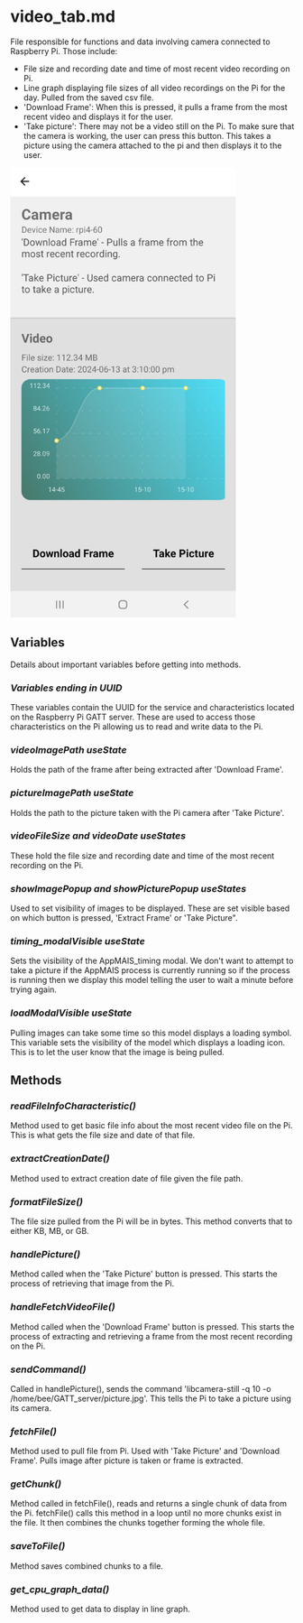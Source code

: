 # **video_tab.md**
File responsible for functions and data involving camera connected to Raspberry Pi. Those include:
- File size and recording date and time of most recent video recording on Pi.
- Line graph displaying file sizes of all video recordings on the Pi for the day. Pulled from the saved csv file.
- 'Download Frame': When this is pressed, it pulls a frame from the most recent video and displays it for the user.
- 'Take picture': There may not be a video still on the Pi. To make sure that the camera is working, the user can press this button. This takes a picture using the camera attached to the pi and then displays it to the user.

<img src="../../../images/bt_video_tab.jpg" alt="drawing" width="400"/>

## Variables
Details about important variables before getting into methods.

### *Variables ending in UUID*
These variables contain the UUID for the service and characteristics located on the Raspberry Pi GATT server. These are used to access those characteristics on the Pi allowing us to read and write data to the Pi.

### *videoImagePath useState*
Holds the path of the frame after being extracted after 'Download Frame'.

### *pictureImagePath useState*
Holds the path to the picture taken with the Pi camera after 'Take Picture'.

### *videoFileSize and videoDate useStates*
These hold the file size and recording date and time of the most recent recording on the Pi.

### *showImagePopup and showPicturePopup useStates*
Used to set visibility of images to be displayed. These are set visible based on which button is pressed, 'Extract Frame' or 'Take Picture".

### *timing_modalVisible useState*
Sets the visibility of the AppMAIS_timing modal. We don't want to attempt to take a picture if the AppMAIS process is currently running so if the process is running then we display this model telling the user to wait a minute before trying again.

### *loadModalVisible useState*
Pulling images can take some time so this model displays a loading symbol. This variable sets the visibility of the model which displays a loading icon. This is to let the user know that the image is being pulled.


## Methods
### *readFileInfoCharacteristic()*
Method used to get basic file info about the most recent video file on the Pi. This is what gets the file size and date of that file.

### *extractCreationDate()*
Method used to extract creation date of file given the file path.

### *formatFileSize()*
The file size pulled from the Pi will be in bytes. This method converts that to either KB, MB, or GB. 

### *handlePicture()*
Method called when the 'Take Picture' button is pressed. This starts the process of retrieving that image from the Pi.

### *handleFetchVideoFile()*
Method called when the 'Download Frame' button is pressed. This starts the process of extracting and retrieving a frame from the most recent recording on the Pi.

### *sendCommand()*
Called in handlePicture(), sends the command 'libcamera-still -q 10 -o /home/bee/GATT_server/picture.jpg'. This tells the Pi to take a picture using its camera.

### *fetchFile()*
Method used to pull file from Pi. Used with 'Take Picture' and 'Download Frame'. Pulls image after picture is taken or frame is extracted.

### *getChunk()*
Method called in fetchFile(), reads and returns a single chunk of data from the Pi. fetchFile() calls this method in a loop until no more chunks exist in the file. It then combines the chunks together forming the whole file.

### *saveToFile()*
Method saves combined chunks to a file.

### *get_cpu_graph_data()*
Method used to get data to display in line graph.
